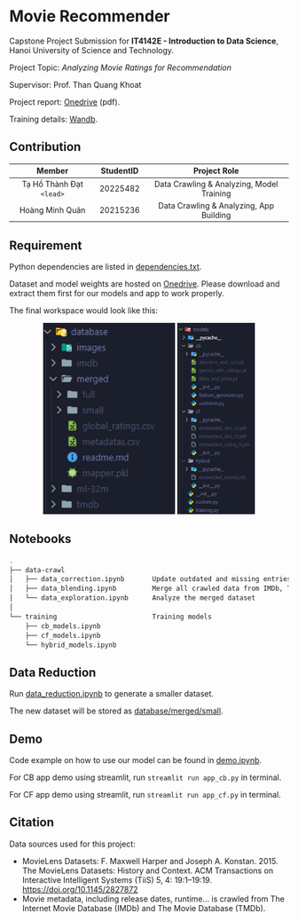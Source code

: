 # Movie Recommender

Capstone Project Submission for **IT4142E - Introduction to Data Science**, Hanoi University of Science and Technology.

Project Topic: _Analyzing Movie Ratings for Recommendation_

Supervisor: Prof. Than Quang Khoat

Project report: [Onedrive](https://husteduvn-my.sharepoint.com/:b:/g/personal/dat_tht225482_sis_hust_edu_vn/ETrLko85l9hEo5-lJ34Hu2QBP_KVIQ1-ip4J96khSNFBUw?e=Atxa5g) (pdf).

Training details: [Wandb](https://api.wandb.ai/links/dat-tht225482-hust/4nazuki3).

## Contribution

|          Member          | StudentID |               Project Role                |
| :----------------------: | :-------: | :---------------------------------------: |
| Tạ Hồ Thành Đạt `<lead>` | 20225482  | Data Crawling & Analyzing, Model Training |
|     Hoàng Minh Quân      | 20215236  |  Data Crawling & Analyzing, App Building  |

## Requirement

Python dependencies are listed in [dependencies.txt](./requirements.txt).

Dataset and model weights are hosted on [Onedrive](https://husteduvn-my.sharepoint.com/:f:/g/personal/dat_tht225482_sis_hust_edu_vn/EvzkosUBg2xHtBl4hZejPaABc696kWogjRTSmEKATdjiXA?e=xwvaaS). Please download and extract them first for our models and app to work properly.

The final workspace would look like this:

<p float="left" align="center">
  <img src="./database/images/database.png" width="238" />
  <img src="./database/images/models.png" width="140" /> 
</p>

## Notebooks

```bash
.
├── data-crawl
│   ├── data_correction.ipynb       Update outdated and missing entries
│   ├── data_blending.ipynb         Merge all crawled data from IMDb, TMDb, MovieLens
│   └── data_exploration.ipynb      Analyze the merged dataset
│
└── training                        Training models
    ├── cb_models.ipynb
    ├── cf_models.ipynb
    └── hybrid_models.ipynb
```

## Data Reduction

Run [data_reduction.ipynb](./data_reduction.ipynb) to generate a smaller dataset.

The new dataset will be stored as [database/merged/small](./database/merged/small).

## Demo

Code example on how to use our model can be found in [demo.ipynb](./demo.ipynb).

For CB app demo using streamlit, run `streamlit run app_cb.py` in terminal.

For CF app demo using streamlit, run `streamlit run app_cf.py` in terminal.

## Citation

Data sources used for this project:

- MovieLens Datasets: F. Maxwell Harper and Joseph A. Konstan. 2015. The MovieLens Datasets: History and Context. ACM Transactions on Interactive Intelligent Systems (TiiS) 5, 4: 19:1–19:19. https://doi.org/10.1145/2827872
- Movie metadata, including release dates, runtime... is crawled from The Internet Movie Database (IMDb) and The Movie Database (TMDb).
